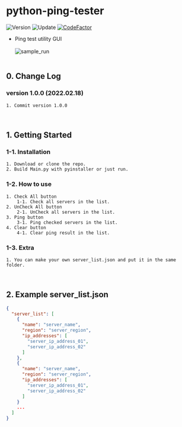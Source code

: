 # python-ping-tester

![Version](https://img.shields.io/badge/Version-1.0.0-green)
![Update](https://img.shields.io/badge/Update-2022.02.18-darkgrey)
[![CodeFactor](https://www.codefactor.io/repository/github/pepsizerosugar/python-ping-tester/badge)](https://www.codefactor.io/repository/github/pepsizerosugar/python-ping-tester)

* Ping test utility GUI
  <br><br>
![sample_run](https://user-images.githubusercontent.com/84403670/154633965-3ee0d2e2-d877-4ddb-8a4b-24bd26d77e3d.gif)
  <br><br>

## 0. Change Log

### version 1.0.0 (2022.02.18)

```
1. Commit version 1.0.0
```

<br>

## 1. Getting Started

### 1-1. Installation

```
1. Download or clone the repo.
2. Build Main.py with pyinstaller or just run.
```

### 1-2. How to use

```
1. Check All button
    1-1. Check all servers in the list.
2. UnCheck All button
    2-1. UnCheck all servers in the list.
3. Ping button
    3-1. Ping checked servers in the list.
4. Clear button
    4-1. Clear ping result in the list.
```

### 1-3. Extra

```
1. You can make your own server_list.json and put it in the same folder.
```

<br>

## 2. Example server_list.json

```json
{
  "server_list": [
    {
      "name": "server_name",
      "region": "server_region",
      "ip_addresses": [
        "server_ip_address_01",
        "server_ip_address_02"
      ]
    },
    {
      "name": "server_name",
      "region": "server_region",
      "ip_addresses": [
        "server_ip_address_01",
        "server_ip_address_02"
      ]
    }
    ...
  ]
}
```
